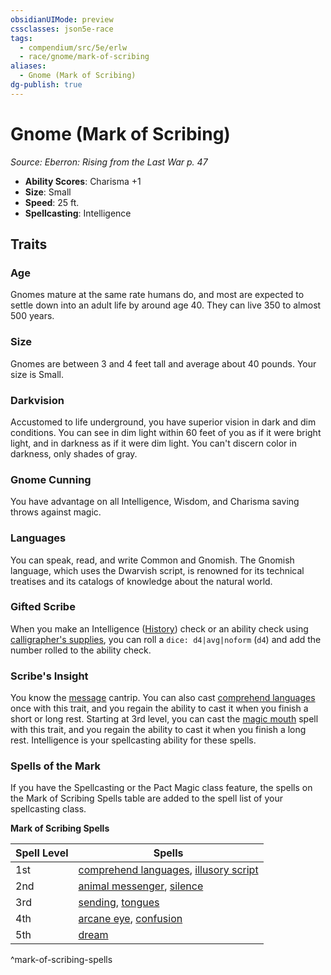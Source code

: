 ```yaml
---
obsidianUIMode: preview
cssclasses: json5e-race
tags:
  - compendium/src/5e/erlw
  - race/gnome/mark-of-scribing
aliases:
  - Gnome (Mark of Scribing)
dg-publish: true
---
```

# Gnome (Mark of Scribing)
*Source: Eberron: Rising from the Last War p. 47*  

- **Ability Scores**: Charisma +1
- **Size**: Small
- **Speed**: 25 ft.
- **Spellcasting**: Intelligence

## Traits

### Age

Gnomes mature at the same rate humans do, and most are expected to settle down into an adult life by around age 40. They can live 350 to almost 500 years.

### Size

Gnomes are between 3 and 4 feet tall and average about 40 pounds. Your size is Small.

### Darkvision

Accustomed to life underground, you have superior vision in dark and dim conditions. You can see in dim light within 60 feet of you as if it were bright light, and in darkness as if it were dim light. You can't discern color in darkness, only shades of gray.

### Gnome Cunning

You have advantage on all Intelligence, Wisdom, and Charisma saving throws against magic.

### Languages

You can speak, read, and write Common and Gnomish. The Gnomish language, which uses the Dwarvish script, is renowned for its technical treatises and its catalogs of knowledge about the natural world.

### Gifted Scribe

When you make an Intelligence ([History](/3-Mechanics/CLI/rules/skills.md#History)) check or an ability check using [calligrapher's supplies](/Admin/CLI/items/calligraphers-supplies.md), you can roll a `dice: d4|avg|noform` (`d4`) and add the number rolled to the ability check.

### Scribe's Insight

You know the [message](/Admin/CLI/spells/message.md) cantrip. You can also cast [comprehend languages](/Admin/CLI/spells/comprehend-languages.md) once with this trait, and you regain the ability to cast it when you finish a short or long rest. Starting at 3rd level, you can cast the [magic mouth](/Admin/CLI/spells/magic-mouth.md) spell with this trait, and you regain the ability to cast it when you finish a long rest. Intelligence is your spellcasting ability for these spells.

### Spells of the Mark

If you have the Spellcasting or the Pact Magic class feature, the spells on the Mark of Scribing Spells table are added to the spell list of your spellcasting class.

**Mark of Scribing Spells**

| Spell Level | Spells |
|-------------|--------|
| 1st | [comprehend languages](/Admin/CLI/spells/comprehend-languages.md), [illusory script](/Admin/CLI/spells/illusory-script.md) |
| 2nd | [animal messenger](/Admin/CLI/spells/animal-messenger.md), [silence](/Admin/CLI/spells/silence.md) |
| 3rd | [sending](/Admin/CLI/spells/sending.md), [tongues](/Admin/CLI/spells/tongues.md) |
| 4th | [arcane eye](/Admin/CLI/spells/arcane-eye.md), [confusion](/Admin/CLI/spells/confusion.md) |
| 5th | [dream](/Admin/CLI/spells/dream.md) |
^mark-of-scribing-spells